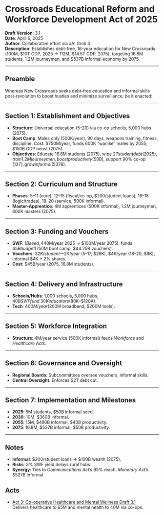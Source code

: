 # Crossroads Educational Reform and Workforce Development Act of 2025
**Draft Version**: 3.1  
**Date**: April 6, 2025  
**Author**: Collaborative effort via xAI Grok 3  
**Description**: Establishes debt-free, 16-year education for New Crossroads (100M, $10T GDP, 2025 → 112M, $14.5T GDP, 2075), targeting 16.8M students, 1.2M journeymen, and $537B informal economy by 2075.

---

## Preamble
Whereas New Crossroads seeks debt-free education and informal skills post-revolution to boost hustles and minimize surveillance; be it enacted:

---

## Section 1: Establishment and Objectives
- **Structure**: Universal education (5–20) via co-op schools, 5,000 hubs (2075).
- **Boot Camp**: Males only (500K/year), 90 days, weapons training, fitness, discipline. Cost: $750M/year, funds 600K “warlike” males by 2055, $150B GDP boost (2075).
- **Objectives**: Educate 16.8M students (2075), wipe $2T student debt (2025), train 1.2M journeymen, boost productivity ($50B), support 90% co-op ($13T), grow informal ($537B).

---

## Section 2: Curriculum and Structure
- **Phases**: 5–11 (core), 12–15 (fiscal/co-op, $200/student loans), 16–18 (logic/trades), 18–20 (service, 500K informal).
- **Master-Apprentice**: 4M apprentices (500K informal), 1.2M journeymen, 600K masters (2075).

---

## Section 3: Funding and Vouchers
- **SWF**: $1B seed, 4% yield ($40M/year 2025 → $100M/year 2075), funds $45B budget ($750M boot camp, $44.25B vouchers).
- **Vouchers**: $32K/student—$2K/year (5–17, $26K), $4K/year (18–20, $8K), informal $4K + 2% shares.
- **Cost**: $45B/year (2075, 16.8M students).

---

## Section 4: Delivery and Infrastructure
- **Schools/Hubs**: 1,000 schools, 5,000 hubs, $40B SWF fund. 30K educators ($80K–$120K).
- **Tech**: $400M/year ($200M broadband, $200M tools).

---

## Section 5: Workforce Integration
- **Structure**: 4M/year service (500K informal) feeds *Workforce* and *Healthcare Acts*.

---

## Section 6: Governance and Oversight
- **Regional Boards**: Subcommittees oversee vouchers, informal skills.
- **Central Oversight**: Enforces $2T debt cut.

---

## Section 7: Implementation and Milestones
- **2025**: 5M students, $50B informal seed.
- **2030**: 10M, $360B informal.
- **2055**: 15M, $480B informal, $40B productivity.
- **2075**: 16.8M, $537B informal, $50B productivity.

---

## Notes
- **Informal**: $200/student loans → $100B wealth (2075).
- **Risks**: 3% SWF yield delays rural hubs.
- **Synergy**: Ties to *Communications Act*’s 95% reach, *Monetary Act*’s $537B informal.
 
 ## Acts
- [Act 3: Co-operative Healthcare and Mental Wellness Draft 3.1](./Act-3-Healthcare-Draft-3.1.md)  
  Delivers healthcare to 65M and mental health to 40M via co-ops.
